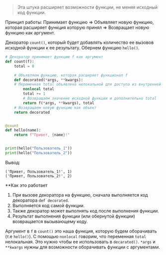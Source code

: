 >Эта штука расширяет возможности функции, не меняя исходный код функции.

Принцип работы: 
Принимает функцию => 
Объявляет новую функцию, которая расширяет функция которую принял => 
Возвращает новую функцию как аргумент.

Декоратор `count()`, который будет добавлять количество ее вызовов исходной функции к ее результату. Обернем функцию `hello()`.
```python
# Декоратор принимает функцию f как аргумент
def count(f):
    total = 0

    # Объявляем функцию, которая расширяет функционал f
    def decorated(*args, **kwargs):
	# Переменная total объявлена нелокальной для доступа из внутренней функции
        nonlocal total
        total += 1
        # Возвращаем значение исходной функции и дополнительно total
        return f(*args, **kwargs), total
    # Возвращаем новую функцию как объект
    return decorated


@count
def hello(name):
    return f"Привет, {name}!"


print(hello("Пользователь_1"))
print(hello("Пользователь_2"))
```
Вывод:
```
('Привет, Пользователь_1!', 1)
('Привет, Пользователь_2!', 2)
```
**Как это работает
1. При вызове декоратора на функцию, сначала выполняется код декоратора `def decorated`.
2. Выполняется код самой функции.
3. Также декоратор может выполнять код после выполнения функции.
4. Результат выполнения функции (или обернутой функции) возвращается вызывающему коду.


Аргумент в `f` в `count()` это наша функция, которую будем оборачивать (т.е `hello()`). 
С помощью `nonlocal` говорим, что переменная `total` нелокальная. Это нужно чтобы ее использовать в `decarated()`. 
`*args` и `**kwargs` нужны для возможности оборачивать функции с аргументами.
